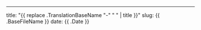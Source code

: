 ---
title: "{{ replace .TranslationBaseName "-" " " | title }}"
slug: {{ .BaseFileName }}
date: {{ .Date }}